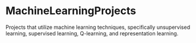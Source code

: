 # MachineLearningProjects
Projects that utilize machine learning techniques, specifically unsupervised learning, supervised learning, Q-learning, and representation learning.
